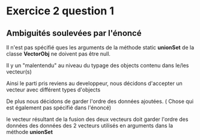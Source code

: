 # Exercice 2 question 1

## Ambiguités soulevées par l'énoncé

Il n'est pas spécifié ques les arguments de la méthode static **unionSet** de la classe **VectorObj**
ne doivent pas être null.

Il y un "malentendu" au  niveau du typage des objects contenu dans le/les vecteur(s)

Ainsi le parti pris reviens au developpeur, nous décidons d'accepter un vecteur avec différent types d'objects

De plus nous décidons de garder l'ordre des données ajoutées. ( Chose qui est également pas spécifié dans l'énoncé)

le vecteur résultant de la fusion des deux vecteurs doit garder l'ordre des données des données des 2 vecteurs utilisés en arguments dans la méthode
**unionSet**